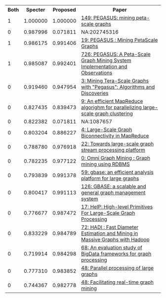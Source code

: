 <html><table><tr>
<th>Both</th>
<th>Specter</th>
<th>Proposed</th>
<th>Paper</th>
</tr>
<tr>
<td>1</td>
<td>1.000000</td>
<td>1.000000</td>
<td><a href="https://www.semanticscholar.org/paper/945a85b792c7c4bc20fbec110f0faa1546e56db2">149: PEGASUS: mining peta-scale graphs</a></td>
</tr>
<tr>
<td>0</td>
<td>0.987996</td>
<td>0.071811</td>
<td>NA:202745316</td>
</tr>
<tr>
<td>1</td>
<td>0.986175</td>
<td>0.991406</td>
<td><a href="https://www.semanticscholar.org/paper/18c241f9333c5b6590184b0d5f218b3ccd51a605">19: PEGASUS : Mining PetaScale Graphs</a></td>
</tr>
<tr>
<td>1</td>
<td>0.985087</td>
<td>0.992401</td>
<td><a href="https://www.semanticscholar.org/paper/337bb008eb531c4e8152d6c99423e715ce0d9b05">726: PEGASUS: A Peta-Scale Graph Mining System Implementation and Observations</a></td>
</tr>
<tr>
<td>0</td>
<td>0.919460</td>
<td>0.947954</td>
<td><a href="https://www.semanticscholar.org/paper/9b51d4fcccd0147a8b3188896d9f4be743719129">3: Mining Tera-Scale Graphs with "Pegasus": Algorithms and Discoveries</a></td>
</tr>
<tr>
<td>0</td>
<td>0.827435</td>
<td>0.839473</td>
<td><a href="https://www.semanticscholar.org/paper/bc77a347edba302cd686d8124088868f9d9ba1a9">9: An efficient MapReduce algorighm for parallelizing large-scale graph clustering</a></td>
</tr>
<tr>
<td>0</td>
<td>0.822382</td>
<td>0.071811</td>
<td>NA:1087657</td>
</tr>
<tr>
<td>0</td>
<td>0.803204</td>
<td>0.886227</td>
<td><a href="https://www.semanticscholar.org/paper/edc2d77f03f8c54f3c9ef887c3dad5ba4a0bd7a7">4: Large-Scale Graph Biconnectivity in MapReduce</a></td>
</tr>
<tr>
<td>0</td>
<td>0.788780</td>
<td>0.976918</td>
<td><a href="https://www.semanticscholar.org/paper/d5e1d6ac68b505a18336c9b5d4f44a10699bae23">22: Towards large-scale graph stream processing platform</a></td>
</tr>
<tr>
<td>0</td>
<td>0.782235</td>
<td>0.977122</td>
<td><a href="https://www.semanticscholar.org/paper/c21105e6208cc888e637b0e2a1aa176daed0054d">0: Omni Graph Mining : Graph mining using RDBMS</a></td>
</tr>
<tr>
<td>0</td>
<td>0.793839</td>
<td>0.991378</td>
<td><a href="https://www.semanticscholar.org/paper/3760caa379ebaca3f317a3dc719c16f6552f48e8">59: gbase: an efficient analysis platform for large graphs</a></td>
</tr>
<tr>
<td>0</td>
<td>0.800417</td>
<td>0.991113</td>
<td><a href="https://www.semanticscholar.org/paper/25c4f37ca49c25b2c7540b156a979814ff8df510">126: GBASE: a scalable and general graph management system</a></td>
</tr>
<tr>
<td>0</td>
<td>0.776677</td>
<td>0.987472</td>
<td><a href="https://www.semanticscholar.org/paper/17152bd58eaa134ea0b56407a942c8ff97a16237">17: HelP: High-level Primitives For Large-Scale Graph Processing</a></td>
</tr>
<tr>
<td>0</td>
<td>0.833229</td>
<td>0.984789</td>
<td><a href="https://www.semanticscholar.org/paper/1e8f81e71603cab9e7a759172f928901179b0399">72: HADI : Fast Diameter Estimation and Mining in Massive Graphs with Hadoop</a></td>
</tr>
<tr>
<td>0</td>
<td>0.719914</td>
<td>0.984298</td>
<td><a href="https://www.semanticscholar.org/paper/9117bf7e602645f61e5a2b62f727c35fd042e556">68: An evaluation study of BigData frameworks for graph processing</a></td>
</tr>
<tr>
<td>0</td>
<td>0.777310</td>
<td>0.983852</td>
<td><a href="https://www.semanticscholar.org/paper/62732413e01d62af9182da54ee9d192b35189753">48: Parallel processing of large graphs</a></td>
</tr>
<tr>
<td>0</td>
<td>0.744367</td>
<td>0.982778</td>
<td><a href="https://www.semanticscholar.org/paper/00f198fd2d5266b99a80165b2faa41e81dc9fb24">48: Facilitating real-time graph mining</a></td>
</tr>
</table></html>
